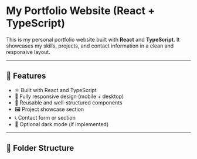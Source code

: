 # My Portfolio Website (React + TypeScript)

This is my personal portfolio website built with **React** and **TypeScript**. It showcases my skills, projects, and contact information in a clean and responsive layout.

---

## 🚀 Features

- ⚛️ Built with React and TypeScript
- 📱 Fully responsive design (mobile + desktop)
- 🧩 Reusable and well-structured components
- 🖼️ Project showcase section
- 📞 Contact form or section
- 🌙 Optional dark mode (if implemented)

---

## 📁 Folder Structure

